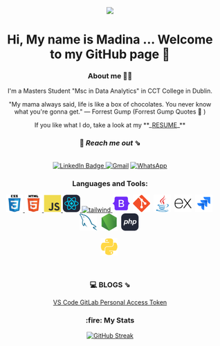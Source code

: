 
<div id="header" align="center">

<img src="https://i.giphy.com/media/v1.Y2lkPTc5MGI3NjExcHMxMGo1dzQ4dHZycWJpaG80M3c5MG43Z3B0NXd4amZjNW4xazRxNyZlcD12MV9pbnRlcm5hbF9naWZfYnlfaWQmY3Q9Zw/xT9C25UNTwfZuk85WP/giphy-downsized.gif" width="150"/>
<div>

<h1 align="center">Hi, My name is Madina ... Welcome to my GitHub page 🤗 </h1>
<h3 align="center">About me 👩‍💻</h3>
<p>I'm a Masters Student "Msc in Data Analytics" in CCT College in Dublin.  </p>
  <p>"My mama always said, life is like a box of chocolates. You never know what you're gonna get." — Forrest Gump (Forrest Gump Quotes 💬 )</p>
<p>If you like what I do, take a look at my **_<a href="https://drive.google.com/file/d/1wGFW7t125ahJJ5eNTKPOYLSJyzSUj4J7/view?usp=sharing" target="_blank">RESUME</a>_**  </p>

### 📧  *Reach me out* ⇘

</br>
</div>
<div id="badges" align="center">
  <a href="https://www.linkedin.com/in/madina-sagatova/">
    <img src="https://img.shields.io/badge/LinkedIn-blue?style=for-the-badge&logo=linkedin&logoColor=white" alt="LinkedIn Badge"/>
  </a>
  <a href="mailto:madisagatova@gmail.com"><img alt="Gmail" src="https://img.shields.io/badge/Gmail-EA4335.svg?style=for-the-badge&logo=Gmail&logoColor=white"></a>
  <a href="https://wa.me/+353833742979"><img alt="WhatsApp" src="https://img.shields.io/badge/WhatsApp-25D366.svg?style=for-the-badge&logo=WhatsApp&logoColor=white"></a>


<h3 align="center">Languages and Tools:</h3>
<p align="center">
  <a href="https://www.w3schools.com/css/" target="_blank" rel="noreferrer"> <img src="https://raw.githubusercontent.com/devicons/devicon/master/icons/css3/css3-original-wordmark.svg" alt="css3" width="40" height="40"/> </a> 
  <a href="https://www.w3.org/html/" target="_blank" rel="noreferrer"> <img src="https://raw.githubusercontent.com/devicons/devicon/master/icons/html5/html5-original-wordmark.svg" alt="html5" width="40" height="40"/> </a> 
  <a href="https://developer.mozilla.org/en-US/docs/Web/JavaScript" target="_blank" rel="noreferrer"> <img src="https://raw.githubusercontent.com/devicons/devicon/master/icons/javascript/javascript-original.svg" alt="javascript" width="40" height="40"/> </a>
  <a href="https://reactjs.org/" target="_blank" rel="noreferrer"> <img src="https://github.com/tandpfun/skill-icons/blob/main/icons/React-Dark.svg" alt="react" width="40" height="40"/> </a>
  <a href="https://tailwindcss.com/" target="_blank" rel="noreferrer"> <img src="https://www.vectorlogo.zone/logos/tailwindcss/tailwindcss-icon.svg" alt="tailwind" width="40" height="40"/> </a>
  <img src="https://github.com/devicons/devicon/blob/master/icons/bootstrap/bootstrap-plain.svg" title="Bootstrap" alt="Bootstrap" width="40" height="40"/>&nbsp;
<img src="https://github.com/devicons/devicon/blob/master/icons/git/git-original.svg" title="git" alt="git" width="40" height="40"/>&nbsp;
<img src="https://github.com/devicons/devicon/blob/master/icons/java/java-original.svg" title="java" alt="java" width="40" height="40"/>&nbsp;
<img src="https://github.com/devicons/devicon/blob/master/icons/express/express-original.svg" title="express" alt="express" width="40" height="40"/>&nbsp;
<img src="https://github.com/devicons/devicon/blob/master/icons/jira/jira-original.svg" title="jira" alt="jira" width="40" height="40"/>&nbsp;
<img src="https://github.com/devicons/devicon/blob/master/icons/mysql/mysql-original.svg" title="mysql" alt="mysql" width="40" height="40"/>&nbsp;
<img src="https://github.com/devicons/devicon/blob/master/icons/nodejs/nodejs-original.svg" title="nodejs" alt="nodejs" width="40" height="40"/>&nbsp;
<img src="https://github.com/tandpfun/skill-icons/blob/main/icons/PHP-Dark.svg" title="php" alt="php" width="40" height="40"/>&nbsp;</p>
<img src="https://github.com/devicons/devicon/blob/master/icons/python/python-plain.svg" title="php" alt="php" width="40" height="40"/>&nbsp;</p>

</br>
<h3 align="center">💻 BLOGS ⇘</h3>
<a href="https://www.orcawise.com/blogs/vscode-gitlab-personal-access-token" target="_blank">VS Code GitLab Personal Access Token</a>
<h3 align="center">:fire: My Stats</h3>

   [![GitHub Streak](http://github-readme-streak-stats.herokuapp.com?user=madinasagatova&theme=vision-friendly-dark)](https://git.io/streak-stats) </br>

</div>
